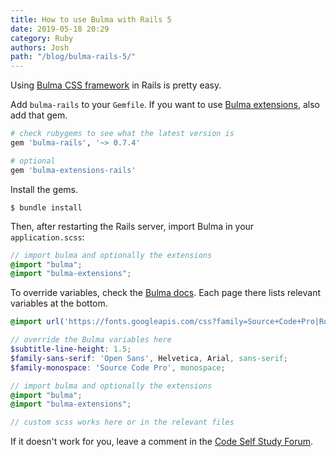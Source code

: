 ```yaml
---
title: How to use Bulma with Rails 5
date: 2019-05-18 20:29
category: Ruby
authors: Josh
path: "/blog/bulma-rails-5/"
---
```


Using [Bulma CSS framework](https://bulma.io/) in Rails is pretty easy.

Add `bulma-rails` to your `Gemfile`. If you want to use [Bulma extensions](https://wikiki.github.io/), also add that gem.

```ruby
# check rubygems to see what the latest version is
gem 'bulma-rails', '~> 0.7.4'

# optional
gem 'bulma-extensions-rails'
```

Install the gems.

```text
$ bundle install
```

Then, after restarting the Rails server, import Bulma in your `application.scss`:

```scss
// import bulma and optionally the extensions
@import "bulma";
@import "bulma-extensions";
```

To override variables, check the [Bulma docs](https://bulma.io/documentation/customize/variables/). Each page there lists relevant variables at the bottom.

```scss
@import url('https://fonts.googleapis.com/css?family=Source+Code+Pro|Roboto+Slab|Open+Sans');

// override the Bulma variables here
$subtitle-line-height: 1.5;
$family-sans-serif: 'Open Sans', Helvetica, Arial, sans-serif;
$family-monospace: 'Source Code Pro', monospace;

// import bulma and optionally the extensions
@import "bulma";
@import "bulma-extensions";

// custom scss works here or in the relevant files
```

If it doesn't work for you, leave a comment in the [Code Self Study Forum](https://community.codeselfstudy.com/).
